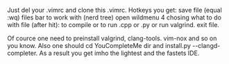 Just del your .vimrc and clone this .vimrc.
Hotkeys you get:
<F2> save file (equal :wq)
<F5> files bar to work with (nerd tree)
<F9> open wildmenu 4 chosing what to do with file (after <F2> hit): to compile or to run .cpp or .py or run valgrind.
<F10> exit file.

Of cource one need to preinstall valgrind, clang-tools. vim-nox and so on you know.
Also one should cd YouCompleteMe dir and install.py --clangd-completer.
As a result you get imho the lightest and the fastets IDE.
